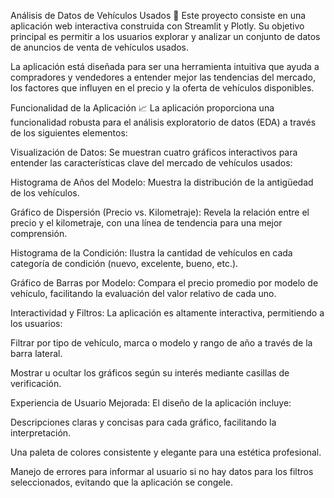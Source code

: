 Análisis de Datos de Vehículos Usados 🚗
Este proyecto consiste en una aplicación web interactiva construida con Streamlit y Plotly. Su objetivo principal es permitir a los usuarios explorar y analizar un conjunto de datos de anuncios de venta de vehículos usados.

La aplicación está diseñada para ser una herramienta intuitiva que ayuda a compradores y vendedores a entender mejor las tendencias del mercado, los factores que influyen en el precio y la oferta de vehículos disponibles.

Funcionalidad de la Aplicación 📈
La aplicación proporciona una funcionalidad robusta para el análisis exploratorio de datos (EDA) a través de los siguientes elementos:

Visualización de Datos: Se muestran cuatro gráficos interactivos para entender las características clave del mercado de vehículos usados:

Histograma de Años del Modelo: Muestra la distribución de la antigüedad de los vehículos.

Gráfico de Dispersión (Precio vs. Kilometraje): Revela la relación entre el precio y el kilometraje, con una línea de tendencia para una mejor comprensión.

Histograma de la Condición: Ilustra la cantidad de vehículos en cada categoría de condición (nuevo, excelente, bueno, etc.).

Gráfico de Barras por Modelo: Compara el precio promedio por modelo de vehículo, facilitando la evaluación del valor relativo de cada uno.

Interactividad y Filtros: La aplicación es altamente interactiva, permitiendo a los usuarios:

Filtrar por tipo de vehículo, marca o modelo y rango de año a través de la barra lateral.

Mostrar u ocultar los gráficos según su interés mediante casillas de verificación.

Experiencia de Usuario Mejorada: El diseño de la aplicación incluye:

Descripciones claras y concisas para cada gráfico, facilitando la interpretación.

Una paleta de colores consistente y elegante para una estética profesional.

Manejo de errores para informar al usuario si no hay datos para los filtros seleccionados, evitando que la aplicación se congele.